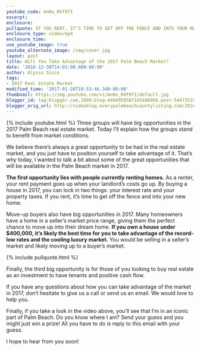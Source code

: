```yaml
---
youtube_code: mnHu_RUf9fI
excerpt:
enclosure:
pullquote: IF YOU RENT, IT’S TIME TO GET OFF THE FENCE AND INTO YOUR NEW HOME.
enclosure_type: video/mp4
enclosure_time:
use_youtube_image: true
youtube_alternate_image: /img/cover.jpg
layout: post
title: Will You Take Advantage of the 2017 Palm Beach Market?
date: '2016-12-30T14:03:00.000-08:00'
author: Alyssa Sisco
tags:
- 2017 Real Estate Market
modified_time: '2017-01-26T10:53:46.340-08:00'
thumbnail: https://img.youtube.com/vi/mnHu_RUf9fI/default.jpg
blogger_id: tag:blogger.com,1999:blog-4494959587145446966.post-5447251803885717513
blogger_orig_url: http://videoblog.everypalmbeachcountylisting.com/2016/12/will-you-take-advantage-of-2017-palm.html
---
```

{% include youtube.html %}
Three groups will have big opportunities in the 2017 Palm Beach real estate market. Today I’ll explain how the groups stand to benefit from market conditions.

We believe there’s always a great opportunity to be had in the real estate market, and you just have to position yourself to take advantage of it. That’s why today, I wanted to talk a bit about some of the great opportunities that will be available in the Palm Beach market in 2017.

**The first opportunity lies with people currently renting homes.** As a renter, your rent payment goes up when your landlord’s costs go up. By buying a house in 2017, you can lock in two things: your interest rate and your property taxes. If you rent, it’s time to get off the fence and into your new home. 

Move-up buyers also have big opportunities in 2017. Many homeowners have a home in a seller’s market price range, giving them the perfect chance to move up into their dream home. **If you own a house under $400,000, it’s likely the best time for you to take advantage of the record-low rates and the cooling luxury market.** You would be selling in a seller’s market and likely moving up to a buyer’s market.

{% include pullquote.html %}

Finally, the third big opportunity is for those of you looking to buy real estate as an investment to have tenants and positive cash flow.

If you have any questions about how you can take advantage of the market in 2017, don’t hesitate to give us a call or send us an email. We would love to help you.

Finally, if you take a look in the video above, you’ll see that I’m in an iconic part of Palm Beach. Do you know where I am? Send your guess and you might just win a prize! All you have to do is reply to this email with your guess.

I hope to hear from you soon!
